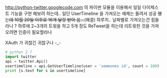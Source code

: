 
http://python-twitter.googlecode.com 의 파이썬 모듈을 이용해서 일일 다이제스트 기능을 구현 해보려 하는데..
일단 UserTimeline 을 가져오는 예제는 돌려서 성공 ~~했는데 10월 20일 이후로 16개 달랑 받아 옴...~~(해결)
하루치.. 날짜별로 가져오는건 힘들라나 ?
하루에 2~3개의 트윗을 하고 5개 정도 ReTweet을 하는데 리트윗한 것을 가져오려면 인증이 필요할라나

XAuth 가 귀찮긴 귀찮구나 -_-

```python
# python 2.7
import twitter
api = twitter.Api()
usertimeline = api.GetUserTimeline(user = 'someones id', count = 100)
print [s.text for s in usertimeline]
```